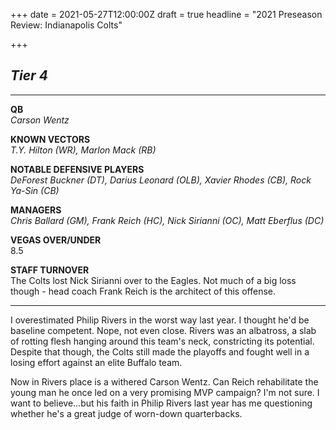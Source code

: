 +++
date = 2021-05-27T12:00:00Z
draft = true
headline = "2021 Preseason Review: Indianapolis Colts"

+++
## **_Tier 4_**

***

**QB**  
_Carson Wentz_

**KNOWN VECTORS**  
_T.Y. Hilton (WR), Marlon Mack (RB)_

**NOTABLE DEFENSIVE PLAYERS**  
_DeForest Buckner (DT), Darius Leonard (OLB), Xavier Rhodes (CB), Rock Ya-Sin (CB)_

**MANAGERS**  
_Chris Ballard (GM), Frank Reich (HC), Nick Sirianni (OC), Matt Eberflus (DC)_

**VEGAS OVER/UNDER**  
8\.5

**STAFF TURNOVER**  
The Colts lost Nick Sirianni over to the Eagles. Not much of a big loss though - head coach Frank Reich is the architect of this offense.  

***

I overestimated Philip Rivers in the worst way last year. I thought he'd be baseline competent. Nope, not even close. Rivers was an albatross, a slab of rotting flesh hanging around this team's neck, constricting its potential. Despite that though, the Colts still made the playoffs and fought well in a losing effort against an elite Buffalo team.

Now in Rivers place is a withered Carson Wentz. Can Reich rehabilitate the young man he once led on a very promising MVP campaign? I'm not sure. I want to believe...but his faith in Philip Rivers last year has me questioning whether he's a great judge of worn-down quarterbacks.